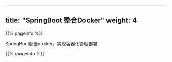 
---
title: "SpringBoot 整合Docker"
weight: 4
---

{{% pageinfo %}}

SpringBoot配置docker，实现容器化管理部署

{{% /pageinfo %}}
